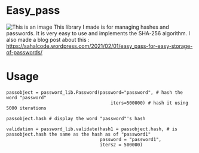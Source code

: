 # Easy_pass

![This is an image](https://i.imgur.com/rdYvdFP.png)
This library I made is for managing hashes and passwords. It is very easy to use and implements the SHA-256 algorithm.
I also made a blog post about this : https://sahalcode.wordpress.com/2021/02/01/easy_pass-for-easy-storage-of-passwords/

# Usage
```
passobject = password_lib.Password(password="password", # hash the word "password"
                                       iters=500000) # hash it using 5000 iterations

passobject.hash # display the word "password"'s hash

validation = password_lib.validate(hash1 = passobject.hash, # is passobject.hash the same as the hash as of "password1"
                                   password = "password1",
                                   iters2 = 500000)
```                                                                 

